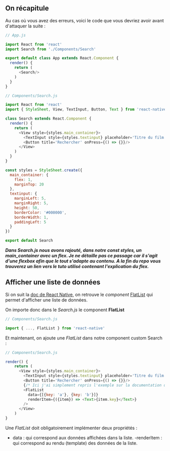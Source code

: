 ## On récapitule
Au cas où vous avez des erreurs, voici le code que vous devriez avoir avant d'attaquer la suite :  
```javascript
// App.js

import React from 'react'
import Search from './Components/Search'

export default class App extends React.Component {
  render() {
    return (
      <Search/>
    )
  }
}
```  

```javascript
// Components/Search.js

import React from 'react'
import { StyleSheet, View, TextInput, Button, Text } from 'react-native'

class Search extends React.Component {
  render() {
    return (
      <View style={styles.main_container}>
        <TextInput style={styles.textinput} placeholder='Titre du film'/>
        <Button title='Rechercher' onPress={() => {}}/>
      </View>
    )
  }
}

const styles = StyleSheet.create({
  main_container: {
    flex: 1,
    marginTop: 20
  },
  textinput: {
    marginLeft: 5,
    marginRight: 5,
    height: 50,
    borderColor: '#000000',
    borderWidth: 1,
    paddingLeft: 5
  }
})

export default Search
```  

***Dans Search.js nous avons rajouté, dans notre const styles, un main_container avec un flex. Je ne détaille pas ce passage car il s'agit d'une flexbox afin que le tout s'adapte au contenu. A la fin du repo vous trouverez un lien vers le tuto utilisé contenant l'explication du flex.***  

## Afficher une liste de données
Si on suit la <a href="https://facebook.github.io/react-native/docs/components-and-apis.html#basic-components">doc de React Native</a>, on retrouve le *component* <a href="https://facebook.github.io/react-native/docs/flatlist.html">FlatList</a> qui permet d'afficher une liste de données.  

On importe donc dans le *Search.js* le component **FlatList**  
```javascript
// Components/Search.js

import { ..., FlatList } from 'react-native'
```  
Et maintenant, on ajoute une *FlatList* dans notre component custom Search :  
```javascript
// Components/Search.js

render() {
    return (
      <View style={styles.main_container}>
        <TextInput style={styles.textinput} placeholder='Titre du film'/>
        <Button title='Rechercher' onPress={() => {}}/>
        {/* Ici j'ai simplement repris l'exemple sur la documentation de la FlatList */}
        <FlatList
          data={[{key: 'a'}, {key: 'b'}]}
          renderItem={({item}) => <Text>{item.key}</Text>}
        />
      </View>
    )
}
```  

Une *FlatList* doit obligatoirement implémenter deux propriétés :

- data : qui correspond aux données affichées dans la liste.
-renderItem : qui correspond au rendu (template) des données de la liste.  

